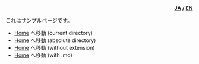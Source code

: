 <div id="lang" style="text-align: right; font-weight: bold;"><u>JA</u> / <a href="../en-us/page.html">EN</a></div>

これはサンプルページです。

- [Home](.) へ移動 (current directory)
- [Home](/Sandbox/ja-jp/) へ移動 (absolute directory)
- [Home](README) へ移動 (without extension)
- [Home](README.md) へ移動 (with .md)
